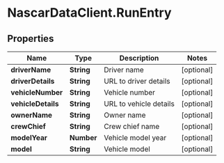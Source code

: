 # NascarDataClient.RunEntry

## Properties
Name | Type | Description | Notes
------------ | ------------- | ------------- | -------------
**driverName** | **String** | Driver name | [optional] 
**driverDetails** | **String** | URL to driver details | [optional] 
**vehicleNumber** | **String** | Vehicle number | [optional] 
**vehicleDetails** | **String** | URL to vehicle details | [optional] 
**ownerName** | **String** | Owner name | [optional] 
**crewChief** | **String** | Crew chief name | [optional] 
**modelYear** | **Number** | Vehicle model year | [optional] 
**model** | **String** | Vehicle model | [optional] 
